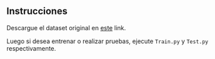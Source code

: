 ## Instrucciones
Descargue el dataset original en [este](https://drive.google.com/drive/folders/1F4aR43kf8R56T8TB3ouadBlmcPQlVZH_?usp=sharing) link.

Luego si desea entrenar o realizar pruebas, ejecute `Train.py` y `Test.py` respectivamente.